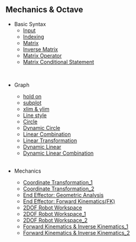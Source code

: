 ## Mechanics & Octave
- Basic Syntax
  - [Input](https://github.com/EunByu1/Other_Studies/blob/main/Octave/input.m)
  - [Indexing](https://github.com/EunByu1/Other_Studies/blob/main/Octave/indexing.m)
  - [Matrix](https://github.com/EunByu1/Other_Studies/blob/main/Octave/matrix.m)
  - [Inverse Matrix](https://github.com/EunByu1/Other_Studies/blob/main/Octave/inverse_matrix.m)
  - [Matrix Operator](https://github.com/EunByu1/Other_Studies/blob/main/Octave/operator.m)
  - [Matrix Conditional Statement](https://github.com/EunByu1/Other_Studies/blob/main/Octave/matrix_conditional%20statement.m)
 <br>
 
- Graph
  - [hold on](https://github.com/EunByu1/Other_Studies/blob/main/Octave/drawing_graphs_1.m)
  - [subplot](https://github.com/EunByu1/Other_Studies/blob/main/Octave/drawing_graphs_2.m)
  - [xlim & ylim](https://github.com/EunByu1/Other_Studies/blob/main/Octave/drawing_graphs_2.m)
  - [Line style](https://github.com/EunByu1/Other_Studies/blob/main/Octave/drawing_graphs_4.m)
  - [Circle](https://github.com/EunByu1/Other_Studies/blob/main/Octave/drawing_graphs_5.m)
  - [Dynamic Circle](https://github.com/EunByu1/Other_Studies/blob/main/Octave/drawing_graphs_6.m)
  - [Linear Combination](https://github.com/EunByu1/Other_Studies/blob/main/Octave/drawing_graphs_8.m)
  - [Linear Transformation](https://github.com/EunByu1/Other_Studies/blob/main/Octave/drawing_graphs_9.m)
  - [Dynamic Linear](https://github.com/EunByu1/Other_Studies/blob/main/Octave/drawing_graphs_10.m)
  - [Dynamic Linear Combination](https://github.com/EunByu1/Other_Studies/blob/main/Octave/drawing_graphs_11.m)
  <br>

- Mechanics
  - [Coordinate Transformation_1](https://github.com/EunByu1/Robotics_Study/blob/main/Octave/coordinate_transformation_1.m)
  - [Coordinate Transformation_2](https://github.com/EunByu1/Robotics_Study/blob/main/Octave/coordinate_transformation_2.m)
  - [End Effector: Geometric Analysis](https://github.com/EunByu1/Robotics_Study/blob/main/Octave/end_effector_1.m)
  - [End Effector: Forward Kinematics(FK)](https://github.com/EunByu1/Robotics_Study/blob/main/Octave/end_effector_2.m)
  - [2DOF Robot Workspace](https://github.com/EunByu1/Robotics_Study/blob/main/Octave/2DOF_robot_workspace_1.m)
  - [2DOF Robot Workspace_1](https://github.com/EunByu1/Robotics_Study/blob/main/Octave/2DOF_robot_workspace_1.m)
  - [2DOF Robot Workspace_2](https://github.com/EunByu1/Robotics_Study/blob/main/Octave/2DOF_robot_workspace_2.m)
  - [Forward Kinematics & Inverse Kinematics_1](https://github.com/EunByu1/Robotics_Study/blob/main/Octave/kinematics_1.m)
  - [Forward Kinematics & Inverse Kinematics_2](https://github.com/EunByu1/Robotics_Study/blob/main/Octave/kinematics_2.m)

